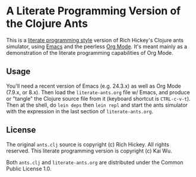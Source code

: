 # A Literate Programming Version of the Clojure Ants

This is a [literate programming style](https://github.com/adam-p/markdown-here/wiki/Markdown-Cheatsheet) version of Rich Hickey's Clojure ants simulator, using [Emacs](http://www.gnu.org/software/emacs/) and the peerless [Org Mode](http://orgmode.org/).  It's meant mainly as a demonstration of the literate programming capabilities of Org Mode.

## Usage

You'll need a recent version of Emacs (e.g. 24.3.x) as well as Org Mode (7.9.x, or 8.x).  Then load the `literate-ants.org` file w/ Emacs, and produce or "tangle" the Clojure source file from it (keyboard shortcut is `CTRL-c-v-t`).  Then at the shell, do `lein deps` then `lein repl` and start the ants simulator with the expression in the last section of `literate-ants.org`.

## License

The original `ants.clj` source is copyright (c) Rich Hickey.  All rights reserved.  This literate programming version is copyright (c) Kai Wu.

Both `ants.clj` and `literate-ants.org` are distributed under the Common Public License 1.0.
